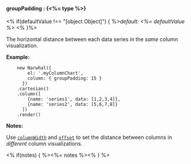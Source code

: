 #### **groupPadding** : {<%= type %>}

<% if(defaultValue !== "[object Object]") { %>*default: <%= defaultValue %>* <% }%>

The horizontal distance between each data series in the *same* column visualization.

**Example:**

		new Narwhal({
            el: '.myColumnChart',
            column: { groupPadding: 15 }
          })
        .cartesian()
        .column([
            {name: 'series1', data: [1,2,3,4]},
            {name: 'series2', data: [5,6,7,8]}
          ])
        .render()

**Notes:**

Use [`columnWidth`]() and [`offset`]() to set the distance between columns in *different* column visualizations.

<% if(notes) { %><%= notes %><% } %>

